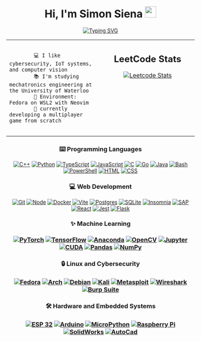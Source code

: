 <!-- README Inspiration: Francis Bui - https://github.com/Francis-Bui -->
<h1 align="center">Hi, I'm Simon Siena <img src="https://media.giphy.com/media/hvRJCLFzcasrR4ia7z/giphy.gif" width="30"></h1>
      <p align="center">
        <!-- Typing SVG by DenverCoder1 -->
        <a href="https://git.io/typing-svg">
          <img src="https://readme-typing-svg.demolab.com?font=Fira+Code&duration=3000&pause=1000&color=66E1F7&center=true&random=true&width=500&lines=Embedded+Systems+Programmer;Computer+Vision+Developer;Mechatronics+Engineering+Student;Fullstack+Developer;Backend+Developer;Game+Developer" alt="Typing SVG" />
        </a>
      </p>

<table border="0" width="100%">
  <tr>
    <td align="left" valign="center" width="50%">
        <pre><code valign="" style="display: block; text-align: left">
        💻 I like cybersecurity, IoT systems, and computer vision
        📚 I'm studying mechatronics engineering at the University of Waterloo
        🌺 Environment: Fedora on WSL2 with Neovim
        🌱 currently developing a multiplayer game from scratch
    </td>
    <td align="center" valign="top" width="50%">
      <h2>LeetCode Stats</h2>
      <a href="https://leetcode.com/Arduino_88">
        <img src="https://leetcard.jacoblin.cool/Arduino_88?theme=unicorn" alt="Leetcode Stats">   
      </a>
    </td>
  </tr>
</table>

<h3 align="center" style="display: flex; align-items: center; justify-content: center;">
     ⌨️ Programming Languages
</h3>
<p align="center">
      <a href="#"><img alt="C++" src="https://img.shields.io/badge/C%2B%2B-00599C?style=for-the-badge&logo=c%2B%2B&logoColor=white"></a>
      <a href="#"><img alt="Python" src="https://img.shields.io/badge/Python-3776AB?style=for-the-badge&logo=python&logoColor=white"></a>
      <a href="#"><img alt="TypeScript" src="https://img.shields.io/badge/TypeScript-3178C6?style=for-the-badge&logo=typescript&logoColor=white"></a>
      <a href="#"><img alt="JavaScript" src="https://img.shields.io/badge/JavaScript-c6c200?style=for-the-badge&logo=javascript&logoColor=white"></a>
      <a href="#"><img alt="C" src="https://img.shields.io/badge/C-7e93aa?style=for-the-badge&logo=c&logoColor=white"></a>
      <a href="#"><img alt="Go" src="https://img.shields.io/badge/Go-00ADD8?style=for-the-badge&logo=go&logoColor=white"></a>
      <a href="#"><img alt="Java" src="https://img.shields.io/badge/Java-%23EE4C2C?style=for-the-badge&logo=java&logoColor=white"></a>
      <a href="#"><img alt="Bash" src="https://img.shields.io/badge/Bash-4EAA25?style=for-the-badge&logo=gnubash&logoColor=white"></a>
      <a href="#"><img alt="PowerShell" src="https://img.shields.io/badge/PowerShell-5391FE?style=for-the-badge&logo=educative&logoColor=white"></a>
      <a href="#"><img alt="HTML" src="https://img.shields.io/badge/HTML-E34F26?style=for-the-badge&logo=html5&logoColor=white"></a>
      <a href="#"><img alt="CSS" src="https://img.shields.io/badge/CSS-1572B6?style=for-the-badge&logo=css3&logoColor=white"></a>
</p>

<h3 align="center">
      💻 Web Development
</h3> 
<p align="center">
    <a href="#"><img alt="Git" src="https://img.shields.io/badge/git-%23F05033.svg?style=for-the-badge&logo=git&logoColor=white"></a>
    <a href="#"><img alt="Node" src="https://img.shields.io/badge/Node-5FA04E?style=for-the-badge&logo=nodedotjs&logoColor=white"></a>
    <a href="#"><img alt="Docker" src="https://img.shields.io/badge/Docker-2496ED?style=for-the-badge&logo=docker&logoColor=white"></a>
    <a href="#"><img alt="Vite" src="https://img.shields.io/badge/Vite-646CFF?style=for-the-badge&logo=vite&logoColor=white"></a>
    <a href="#"><img alt="Postgres" src="https://img.shields.io/badge/Postgres-4169E1?style=for-the-badge&logo=postgresql&logoColor=white"></a>
    <a href="#"><img alt="SQLite" src="https://img.shields.io/badge/SQLite-003B57.svg?style=for-the-badge&logo=sqlite&logoColor=white"></a>
    <a href="#"><img alt="Insomnia" src="https://img.shields.io/badge/Insomnia-4000BF?style=for-the-badge&logo=insomnia&logoColor=white"></a>
    <a href="#"><img alt="SAP" src="https://img.shields.io/badge/SAP-0FAAFF?style=for-the-badge&logo=sap&logoColor=white"></a>
    <a href="#"><img alt="React" src="https://img.shields.io/badge/React-2496ED?style=for-the-badge&logo=react&logoColor=white"></a>
    <a href="#"><img alt="Jest" src="https://img.shields.io/badge/Jest-C21325?style=for-the-badge&logo=jest&logoColor=white"></a>
    <a href="#"><img alt="Flask" src="https://img.shields.io/badge/Flask-000000?style=for-the-badge&logo=flask&logoColor=white"></a>
</p>

<h3 align="center">✨ Machine Learning<h3>
<p align="center">
    <a href="#"><img alt="PyTorch" src="https://img.shields.io/badge/PyTorch-%23EE4C2C.svg?style=for-the-badge&logo=PyTorch&logoColor=white"></a>
    <a href="#"><img alt="TensorFlow" src="https://img.shields.io/badge/TensorFlow-%23FF6F00.svg?style=for-the-badge&logo=TensorFlow&logoColor=white"></a>
    <a href="#"><img alt="Anaconda" src="https://img.shields.io/badge/Anaconda-%2344A833.svg?style=for-the-badge&logo=anaconda&logoColor=white"></a>
    <a href="#"><img alt="OpenCV" src="https://img.shields.io/badge/opencv-%23white.svg?style=for-the-badge&logo=opencv&logoColor=white"></a>
    <a href="#"><img alt="Jupyter" src="https://img.shields.io/badge/jupyter-F37626?style=for-the-badge&logo=jupyter&logoColor=white"></a>
    <a href="#"><img alt="CUDA" src="https://img.shields.io/badge/CUDA-76B900?style=for-the-badge&logo=nvidia&logoColor=white"></a>
    <a href="#"><img alt="Pandas" src="https://img.shields.io/badge/pandas-%23150458.svg?style=for-the-badge&logo=pandas&logoColor=white"></a>
    <a href="#"><img alt="NumPy" src="https://img.shields.io/badge/numpy-%23013243.svg?style=for-the-badge&logo=numpy&logoColor=white"></a>
</p>

      
<h3 align="center">
       🔒 Linux and Cybersecurity
<h3> 
<p align="center">
    <a href="#"><img alt="Fedora" src="https://img.shields.io/badge/Fedora-51A2DA?style=for-the-badge&logo=fedora&logoColor=white"></a>
    <a href="#"><img alt="Arch" src="https://img.shields.io/badge/Arch-1793D1?style=for-the-badge&logo=archlinux&logoColor=white"></a>
    <a href="#"><img alt="Debian" src="https://img.shields.io/badge/Debian-D70A53?style=for-the-badge&logo=debian&logoColor=white"></a>
    <a href="#"><img alt="Kali" src="https://img.shields.io/badge/Kali-268BEE?style=for-the-badge&logo=kalilinux&logoColor=white"></a>
    <a href="#"><img alt="Metasploit" src="https://img.shields.io/badge/Metasploit-2596CD?style=for-the-badge&logo=metasploit&logoColor=white"></a>
    <a href="#"><img alt="Wireshark" src="https://img.shields.io/badge/Wireshark-1679A7?style=for-the-badge&logo=wireshark&logoColor=white"></a>
    <a href="#"><img alt="Burp Suite" src="https://img.shields.io/badge/Burp_Suite-FF6633?style=for-the-badge&logo=burpsuite&logoColor=white"></a>
</p>

<h3 align="center">🛠️ Hardware and Embedded Systems<h3>
<p align="center">
    <a href="#"><img alt="ESP 32" src="https://img.shields.io/badge/ESP%2032-E7352C?style=for-the-badge&logo=espressif&logoColor=white"></a>
    <a href="#"><img alt="Arduino" src="https://img.shields.io/badge/-Arduino-00979D?style=for-the-badge&logo=Arduino&logoColor=white"></a>
      <a href="#"><img alt="MicroPython" src="https://img.shields.io/badge/MicroPython-2B2728?style=for-the-badge&logo=micropython&logoColor=white"></a>
    <a href="#"><img alt="Raspberry Pi" src="https://img.shields.io/badge/-Raspberry_Pi-C51A4A?style=for-the-badge&logo=Raspberry-Pi"></a>
    <a href="#"><img alt="SolidWorks" src="https://img.shields.io/badge/Solidworks-e13b3b?style=for-the-badge&logo=dassaultsystemes&logoColor=white"></a>
    <a href="#"><img alt="AutoCad" src="https://img.shields.io/badge/AutoCAD-E51050?style=for-the-badge&logo=autocad&logoColor=white"></a>
</p>

<!-- Credits:[I-am-vishalmaurya](https://github.com/I-am-vishalmaurya), [Francis-Bui](https://github.com/Francis-Bui) -->
